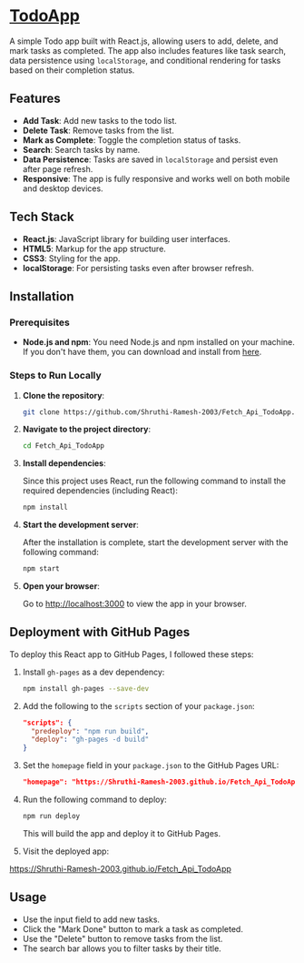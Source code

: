 

#  [TodoApp](https://shruthi-ramesh-2003.github.io/todo-app/)

A simple Todo app built with React.js, allowing users to add, delete, and mark tasks as completed. The app also includes features like task search, data persistence using `localStorage`, and conditional rendering for tasks based on their completion status.

## Features

- **Add Task**: Add new tasks to the todo list.
- **Delete Task**: Remove tasks from the list.
- **Mark as Complete**: Toggle the completion status of tasks.
- **Search**: Search tasks by name.
- **Data Persistence**: Tasks are saved in `localStorage` and persist even after page refresh.
- **Responsive**: The app is fully responsive and works well on both mobile and desktop devices.

## Tech Stack

- **React.js**: JavaScript library for building user interfaces.
- **HTML5**: Markup for the app structure.
- **CSS3**: Styling for the app.
- **localStorage**: For persisting tasks even after browser refresh.

## Installation

### Prerequisites

- **Node.js and npm**: You need Node.js and npm installed on your machine. If you don't have them, you can download and install from [here](https://nodejs.org/).

### Steps to Run Locally

1. **Clone the repository**:

   ```bash
   git clone https://github.com/Shruthi-Ramesh-2003/Fetch_Api_TodoApp.git
   ```

2. **Navigate to the project directory**:

   ```bash
   cd Fetch_Api_TodoApp
   ```

3. **Install dependencies**:

   Since this project uses React, run the following command to install the required dependencies (including React):

   ```bash
   npm install
   ```

4. **Start the development server**:

   After the installation is complete, start the development server with the following command:

   ```bash
   npm start
   ```

5. **Open your browser**:

   Go to [http://localhost:3000](http://localhost:3000) to view the app in your browser.

## Deployment with GitHub Pages

To deploy this React app to GitHub Pages, I followed these steps:

1. Install `gh-pages` as a dev dependency:

   ```bash
   npm install gh-pages --save-dev
   ```

2. Add the following to the `scripts` section of your `package.json`:

   ```json
   "scripts": {
     "predeploy": "npm run build",
     "deploy": "gh-pages -d build"
   }
   ```

3. Set the `homepage` field in your `package.json` to the GitHub Pages URL:

   ```json
   "homepage": "https://Shruthi-Ramesh-2003.github.io/Fetch_Api_TodoApp"
   ```

4. Run the following command to deploy:

   ```bash
   npm run deploy
   ```

   This will build the app and deploy it to GitHub Pages.

5. Visit the deployed app:

 https://Shruthi-Ramesh-2003.github.io/Fetch_Api_TodoApp



## Usage

- Use the input field to add new tasks.
- Click the "Mark Done" button to mark a task as completed.
- Use the "Delete" button to remove tasks from the list.
- The search bar allows you to filter tasks by their title.







